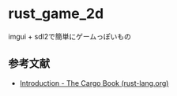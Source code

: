 # rust_game_2d
imgui + sdl2で簡単にゲームっぽいもの



## 参考文献

- [Introduction - The Cargo Book (rust-lang.org)](https://doc.rust-lang.org/cargo/)